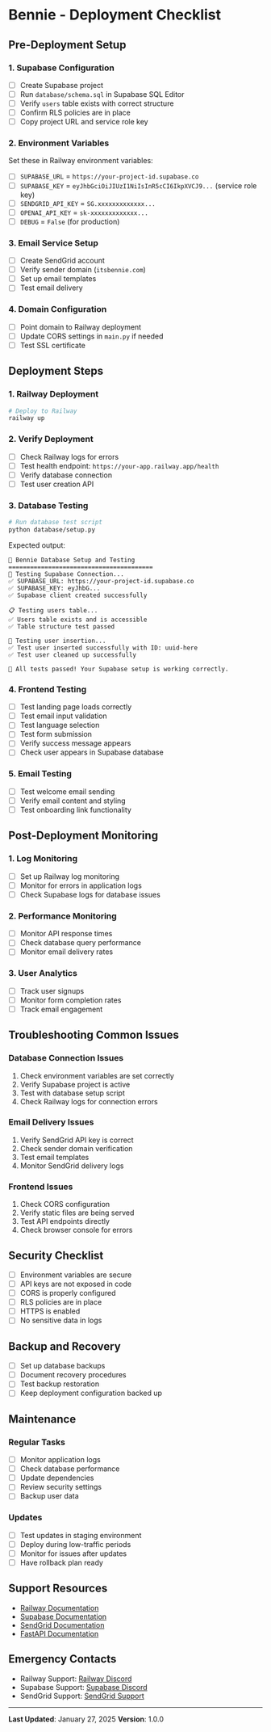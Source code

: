 # Bennie - Deployment Checklist

## Pre-Deployment Setup

### 1. Supabase Configuration

- [ ] Create Supabase project
- [ ] Run `database/schema.sql` in Supabase SQL Editor
- [ ] Verify `users` table exists with correct structure
- [ ] Confirm RLS policies are in place
- [ ] Copy project URL and service role key

### 2. Environment Variables

Set these in Railway environment variables:

- [ ] `SUPABASE_URL` = `https://your-project-id.supabase.co`
- [ ] `SUPABASE_KEY` = `eyJhbGciOiJIUzI1NiIsInR5cCI6IkpXVCJ9...` (service role key)
- [ ] `SENDGRID_API_KEY` = `SG.xxxxxxxxxxxxx...`
- [ ] `OPENAI_API_KEY` = `sk-xxxxxxxxxxxxx...`
- [ ] `DEBUG` = `False` (for production)

### 3. Email Service Setup

- [ ] Create SendGrid account
- [ ] Verify sender domain (`itsbennie.com`)
- [ ] Set up email templates
- [ ] Test email delivery

### 4. Domain Configuration

- [ ] Point domain to Railway deployment
- [ ] Update CORS settings in `main.py` if needed
- [ ] Test SSL certificate

## Deployment Steps

### 1. Railway Deployment

```bash
# Deploy to Railway
railway up
```

### 2. Verify Deployment

- [ ] Check Railway logs for errors
- [ ] Test health endpoint: `https://your-app.railway.app/health`
- [ ] Verify database connection
- [ ] Test user creation API

### 3. Database Testing

```bash
# Run database test script
python database/setup.py
```

Expected output:
```
🚀 Bennie Database Setup and Testing
========================================
🔧 Testing Supabase Connection...
✅ SUPABASE_URL: https://your-project-id.supabase.co
✅ SUPABASE_KEY: eyJhbG...
✅ Supabase client created successfully

📋 Testing users table...
✅ Users table exists and is accessible
✅ Table structure test passed

👤 Testing user insertion...
✅ Test user inserted successfully with ID: uuid-here
✅ Test user cleaned up successfully

🎉 All tests passed! Your Supabase setup is working correctly.
```

### 4. Frontend Testing

- [ ] Test landing page loads correctly
- [ ] Test email input validation
- [ ] Test language selection
- [ ] Test form submission
- [ ] Verify success message appears
- [ ] Check user appears in Supabase database

### 5. Email Testing

- [ ] Test welcome email sending
- [ ] Verify email content and styling
- [ ] Test onboarding link functionality

## Post-Deployment Monitoring

### 1. Log Monitoring

- [ ] Set up Railway log monitoring
- [ ] Monitor for errors in application logs
- [ ] Check Supabase logs for database issues

### 2. Performance Monitoring

- [ ] Monitor API response times
- [ ] Check database query performance
- [ ] Monitor email delivery rates

### 3. User Analytics

- [ ] Track user signups
- [ ] Monitor form completion rates
- [ ] Track email engagement

## Troubleshooting Common Issues

### Database Connection Issues

1. Check environment variables are set correctly
2. Verify Supabase project is active
3. Test with database setup script
4. Check Railway logs for connection errors

### Email Delivery Issues

1. Verify SendGrid API key is correct
2. Check sender domain verification
3. Test email templates
4. Monitor SendGrid delivery logs

### Frontend Issues

1. Check CORS configuration
2. Verify static files are being served
3. Test API endpoints directly
4. Check browser console for errors

## Security Checklist

- [ ] Environment variables are secure
- [ ] API keys are not exposed in code
- [ ] CORS is properly configured
- [ ] RLS policies are in place
- [ ] HTTPS is enabled
- [ ] No sensitive data in logs

## Backup and Recovery

- [ ] Set up database backups
- [ ] Document recovery procedures
- [ ] Test backup restoration
- [ ] Keep deployment configuration backed up

## Maintenance

### Regular Tasks

- [ ] Monitor application logs
- [ ] Check database performance
- [ ] Update dependencies
- [ ] Review security settings
- [ ] Backup user data

### Updates

- [ ] Test updates in staging environment
- [ ] Deploy during low-traffic periods
- [ ] Monitor for issues after updates
- [ ] Have rollback plan ready

## Support Resources

- [Railway Documentation](https://docs.railway.app/)
- [Supabase Documentation](https://supabase.com/docs)
- [SendGrid Documentation](https://sendgrid.com/docs/)
- [FastAPI Documentation](https://fastapi.tiangolo.com/)

## Emergency Contacts

- Railway Support: [Railway Discord](https://discord.gg/railway)
- Supabase Support: [Supabase Discord](https://discord.supabase.com/)
- SendGrid Support: [SendGrid Support](https://support.sendgrid.com/)

---

**Last Updated**: January 27, 2025
**Version**: 1.0.0 